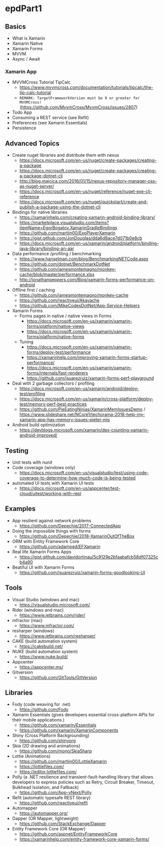 # epdPart1

## Basics
* What is Xamarin
* Xamarin Native
* Xamarin Forms
* MVVM
* Async / Await

### Xamarin App
* MVVMCross Tutorial TipCalc
    * https://www.mvvmcross.com/documentation/tutorials/tipcalc/the-tip-calc-tutorial
    * `REMARK: TargetFrameworkVersion must be 9 or greater for MVVMCross!` (https://github.com/MvvmCross/MvvmCross/issues/2807)
* Todo App
* Consuming a REST service (see Refit)
* Preferences (see Xamarin Essentials)
* Persistence

## Advanced Topics
* Create nuget libraries and distribute them with nexus
    * https://docs.microsoft.com/en-us/nuget/create-packages/creating-a-package
    * https://docs.microsoft.com/en-us/nuget/create-packages/creating-a-package-dotnet-cli
    * http://blog.majcica.com/2016/01/15/nexus-repository-manager-oss-as-nuget-server/
    * https://docs.microsoft.com/en-us/nuget/reference/nuget-exe-cli-reference
    * https://docs.microsoft.com/en-us/nuget/quickstart/create-and-publish-a-package-using-the-dotnet-cli
* Bindings for native libraries
    * https://xamarinhelp.com/creating-xamarin-android-binding-library/
    * https://marketplace.visualstudio.com/items?itemName=EgorBogatov.XamarinGradleBindings
    * https://github.com/martijn00/ExoPlayerXamarin
    * https://gist.github.com/JonDouglas/dda6d8ace7d071b0e8cb
    * https://docs.microsoft.com/en-us/xamarin/android/platform/binding-java-library/binding-an-aar
* Data performance /profiling / benchmarking
    * https://www.hanselman.com/blog/BenchmarkingNETCode.aspx
    * https://github.com/dotnet/BenchmarkDotNet
    * https://github.com/jamesmontemagno/monkey-cache/blob/master/performance.xlsx
    * http://jonathanpeppers.com/Blog/xamarin-forms-performance-on-android
* Offline first / caching
    * https://github.com/jamesmontemagno/monkey-cache
    * https://github.com/reactiveui/Akavache
    * https://github.com/MikeCodesDotNet/App-Service-Helpers
* Xamarin Forms
    * Forms pages in native / native views in Forms
        * https://docs.microsoft.com/en-us/xamarin/xamarin-forms/platform/native-views
        * https://docs.microsoft.com/en-us/xamarin/xamarin-forms/platform/native-forms
    * Tuning
        * https://docs.microsoft.com/en-us/xamarin/xamarin-forms/deploy-test/performance
        * https://xamarinhelp.com/improving-xamarin-forms-startup-performance/
        * https://docs.microsoft.com/en-us/xamarin/xamarin-forms/internals/fast-renderers
        * https://github.com/jsuarezruiz/xamarin-forms-perf-playground
* Deal with 2 garbage collectors / profiling
    * https://docs.microsoft.com/en-us/xamarin/android/deploy-test/profiling
    * https://docs.microsoft.com/en-us/xamarin/cross-platform/deploy-test/memory-perf-best-practices
    * https://github.com/PieEatingNinjas/XamarinMemIssuesDemo / https://www.slideshare.net/NCore1/techorama-2018-help-my-xamarin-app-has-memory-issues-pieter-nijs
* Android build optimization
    * https://devblogs.microsoft.com/xamarin/dex-counting-xamarin-android-improved/




## Testing
* Unit tests with nunit
* Code coverage (windows only)
    * https://docs.microsoft.com/en-us/visualstudio/test/using-code-coverage-to-determine-how-much-code-is-being-tested
* automated UI tests with Xamarin UI tests
    * https://docs.microsoft.com/en-us/appcenter/test-cloud/uitest/working-with-repl

## Examples
* App resilient against network problems
    * https://github.com/Depechie/2017-ConnectedApp
* Doing the impossible things with forms
    * https://github.com/Depechie/2018-XamarinOutOfTheBox
* ORM with Entity Framework Core
    * https://github.com/adamped/EFXamarin
* Real life Xamarin Forms Apps
    * https://gist.github.com/davidortinau/5c9129e2bfaabafcb58df07325cb4a90
* Beatiful UI with Xamarin Forms
    * https://github.com/jsuarezruiz/xamarin-forms-goodlooking-UI

## Tools
* Visual Studio (windows and mac)
    * https://visualstudio.microsoft.com/
* Rider (windows and mac)
    * https://www.jetbrains.com/rider/
* mfractor (mac)
    * https://www.mfractor.com/
* resharper (windows)
    * https://www.jetbrains.com/resharper/
* CAKE (build automation system)
    * https://cakebuild.net/
* NUKE (build automation system)
    * https://www.nuke.build/
* Appcenter
    * https://appcenter.ms/
* Gitversion
    * https://github.com/GitTools/GitVersion




## Libraries
* Fody (code weaving for .net)
    * https://github.com/Fody
* Xamarin Essentials (gives developers essential cross-platform APIs for their mobile applications.)
    * https://github.com/xamarin/Essentials
    * https://github.com/xamarin/XamarinComponents
* Shiny (Cross Platform Backgrounding)
    * https://github.com/shinyorg
* Skia (2D drawing and animations)
    * https://github.com/mono/SkiaSharp
* Lottie (Animations)
    * https://github.com/martijn00/LottieXamarin
    * https://lottiefiles.com/
    * https://editor.lottiefiles.com/
* Polly (a .NET resilience and transient-fault-handling library that allows developers to express policies such as Retry, Circuit Breaker, Timeout, Bulkhead Isolation, and Fallback)
    * https://github.com/App-vNext/Polly
* Refit (automatic typesafe REST library)
    * https://github.com/reactiveui/refit
* Automapper
    * https://automapper.org/
* Dapper (OR Mapper, lightweight)
    * https://github.com/StackExchange/Dapper
* Entity Framework Core (OR Mapper)
    * https://github.com/aspnet/EntityFrameworkCore
    * https://xamarinhelp.com/entity-framework-core-xamarin-forms/


